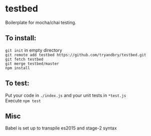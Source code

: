 # testbed
Boilerplate for mocha/chai testing.

## To install:
`git init` in empty directory<br/>
`git remote add testbed https://github.com/tryandbry/testbed.git`<br/>
`git fetch testbed`<br/>
`git merge testbed/master`<br/>
`npm install`

## To test:
Put your code in `./index.js` and your unit tests in `*test.js`<br/>
Execute `npm test`

## Misc
Babel is set up to transpile es2015 and stage-2 syntax
